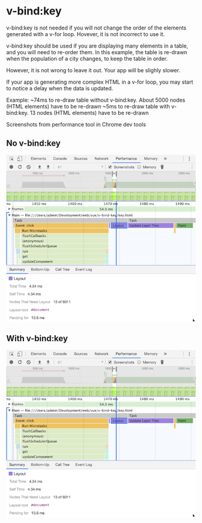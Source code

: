 # v-bind:key 

v-bind:key is not needed if you will not change the order of the elements generated with a v-for loop.  Hovever, it is not incorrect to use it. 

v-bind:key should be used if you are displaying many elements in a table, and you will need to re-order them.  In this example, the table is re-drawn when the population of a city changes, to keep the table in order.  

However, it is not wrong to leave it out. Your app will be slighly slower. 

If your app is generating more complex HTML in a v-for loop, you may start to notice a delay when the data is updated.

Example: 
~74ms to re-draw table without v-bind:key.  About 5000 nodes (HTML elements) have to be re-drawn 
~5ms to re-draw table with v-bind:key.  13 nodes (HTML elements) have to be re-drawn 

Screenshots from performance tool in Chrome dev tools

## No v-bind:key
<img src="img/key.png">

## With v-bind:key
<img src="img/key.png">
